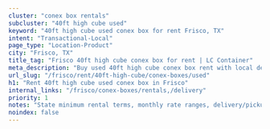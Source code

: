 ```yaml
---
cluster: "conex box rentals"
subcluster: "40ft high cube used"
keyword: "40ft high cube used conex box for rent Frisco, TX"
intent: "Transactional-Local"
page_type: "Location-Product"
city: "Frisco, TX"
title_tag: "Frisco 40ft high cube conex box for rent | LC Container"
meta_description: "Buy used 40ft high cube conex box rent with local delivery in Frisco, TX. LC Container — local Since 2003. Request a fast quote today."
url_slug: "/frisco/rent/40ft-high-cube/conex-boxes/used"
h1: "Rent 40ft high cube used conex box in Frisco"
internal_links: "/frisco/conex-boxes/rentals,/delivery"
priority: 1
notes: "State minimum rental terms, monthly rate ranges, delivery/pickup fees, service area."
noindex: false
---
```


<!-- TODO: Add unique city/inventory copy, images, and internal links here. -->
